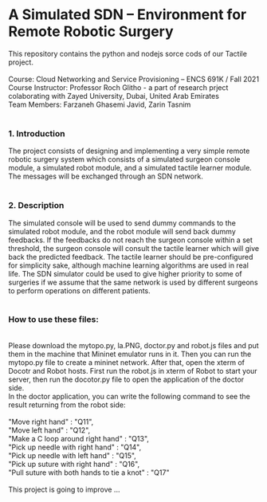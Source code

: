 # A Simulated SDN – Environment for Remote Robotic Surgery
This repository contains the python and nodejs sorce cods of our Tactile project.
<br/>
<br/> Course: Cloud Networking and Service Provisioning – ENCS 691K / Fall 2021
<br/> Course Instructor: Professor Roch Glitho - a part of research prject colaborating with Zayed University, Dubai, United Arab Emirates
<br/> Team Members: Farzaneh Ghasemi Javid, Zarin Tasnim
<br/>
<br/>
### 1. Introduction
The project consists of designing and implementing a very simple remote robotic surgery
system which consists of a simulated surgeon console module, a simulated robot module, and
a simulated tactile learner module. The messages will be exchanged through an SDN network.
<br/>
<br/>
### 2. Description
The simulated console will be used to send dummy commands to the simulated robot module,
and the robot module will send back dummy feedbacks. If the feedbacks do not reach the
surgeon console within a set threshold, the surgeon console will consult the tactile learner
which will give back the predicted feedback. The tactile learner should be pre-configured for
simplicity sake, although machine learning algorithms are used in real life. The SDN
simulator could be used to give higher priority to some of surgeries if we assume that the
same network is used by different surgeons to perform operations on different patients.
<br/>
<br/>
### How to use these files:
<br/>Please download the mytopo.py, la.PNG, doctor.py and robot.js files and put them in the machine that Mininet emulator runs in it. Then you can run the mytopo.py file to create a mininet network. After that, open the xterm of Docotr and Robot hosts. First run the robot.js in xterm of Robot to start your server, then run the docotor.py file to open the application of the doctor side. 
<br/> In the doctor application, you can write the following command to see the result returning from the robot side:
<br/>
<br/>"Move right hand" : "Q11",
<br/>"Move left hand" : "Q12",
<br/>"Make a C loop around right hand" : "Q13",
<br/>"Pick up needle with right hand" : "Q14",
<br/>"Pick up needle with left hand" : "Q15",
<br/>"Pick up suture with right hand" : "Q16",
<br/>"Pull suture with both hands to tie a knot" : "Q17"
<br/>
<br/> This project is going to improve ...
